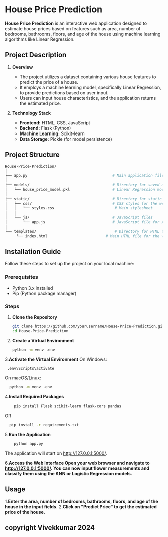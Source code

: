 # House Price Prediction

**House Price Prediction** is an interactive web application designed to estimate house prices based on features such as area, number of bedrooms, bathrooms, floors, and age of the house using machine learning algorithms like Linear Regression.
## Project Description

1. **Overview**
   - The project utilizes a dataset containing various house features to predict the price of a house.
   - It employs a machine learning model, specifically Linear Regression, to provide predictions based on user input.
   - Users can input house characteristics, and the application returns the estimated price.
     
2. **Technology Stack**
   - **Frontend:** HTML, CSS, JavaScript
   - **Backend:** Flask (Python)
   - **Machine Learning:** Scikit-learn
   - **Data Storage:** Pickle (for model persistence)

## Project Structure

   ```bash
House-Price-Prediction/
│
├── app.py                                      # Main application file
│
├── models/                                     # Directory for saved machine learning models
│   └── house_price_model.pkl                   # Linear Regression model
│
├── static/                                     # Directory for static files
│   ├── css/                                    # CSS styles for the web interface
│   │   └── styles.css                           # Main stylesheet
│   │
│   └── js/                                     # JavaScript files
│       └── app.js                              # JavaScript file for API interaction
│
└── templates/                                   # Directory for HTML templates
        └── index.html                          # Main HTML file for the web interface
```

## Installation Guide

Follow these steps to set up the project on your local machine:

### Prerequisites

- Python 3.x installed
- Pip (Python package manager)

### Steps

1. **Clone the Repository**
   ```bash
   git clone https://github.com/yourusername/House-Price-Prediction.git
   cd House-Price-Prediction
2. **Create a Virtual Environment**
    ```bash
    python -m venv .env
3.**Activate the Virtual Environment**
On Windows:
  ```bash
   .env\Scripts\activate
 ```
On macOS/Linux:
  ```bash
    python -m venv .env
 ```
4.**Install Required Packages**
```bash
    pip install Flask scikit-learn flask-cors pandas
```
  OR
```bash
  pip install -r requirements.txt
```
5.**Run the Application**
```bash
    python app.py
```
The application will start on http://127.0.0.1:5000/.


6.**Access the Web Interface Open your web browser and navigate to http://127.0.0.1:5000/. You can now input flower measurements and classify them using the KNN or Logistic Regression models.**


## Usage
1.**Enter the area, number of bedrooms, bathrooms, floors, and age of the house in the input fields.**
2.**Click on "Predict Price" to get the estimated price of the house.**

## copyright Vivekkumar 2024
